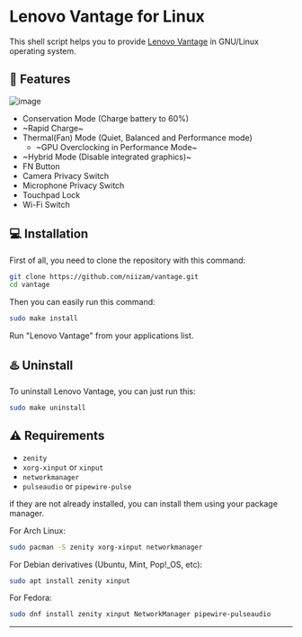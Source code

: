 # Lenovo Vantage for Linux
This shell script helps you to provide [Lenovo Vantage](https://www.lenovo.com/us/en/software/vantage) in GNU/Linux operating system.

## :rocket: Features
![image](https://github.com/niizam/vantage/assets/45286708/df7bf5a2-ce30-4e71-8608-5a8ac270ad72)
* Conservation Mode (Charge battery to 60%)
* ~Rapid Charge~
* Thermal(Fan) Mode (Quiet, Balanced and Performance mode)
  * ~GPU Overclocking in Performance Mode~
* ~Hybrid Mode (Disable integrated graphics)~
* FN Button
* Camera Privacy Switch
* Microphone Privacy Switch
* Touchpad Lock
* Wi-Fi Switch

## :computer: Installation

First of all, you need to clone the repository with this command:
```bash
git clone https://github.com/niizam/vantage.git
cd vantage
```
Then you can easily run this command:

```bash
sudo make install
```
Run "Lenovo Vantage" from your applications list.

## :hotsprings: Uninstall
To uninstall Lenovo Vantage, you can just run this:

```bash
sudo make uninstall
```

## :warning: Requirements
* `zenity`
* `xorg-xinput` or `xinput`
* `networkmanager`
* `pulseaudio` or `pipewire-pulse`


if they are not already installed, you can install them using your package manager.

For Arch Linux:
```bash
sudo pacman -S zenity xorg-xinput networkmanager
``` 
For Debian derivatives (Ubuntu, Mint, Pop!_OS, etc):
```bash
sudo apt install zenity xinput
```
For Fedora:
```bash
sudo dnf install zenity xinput NetworkManager pipewire-pulseaudio
```
---
